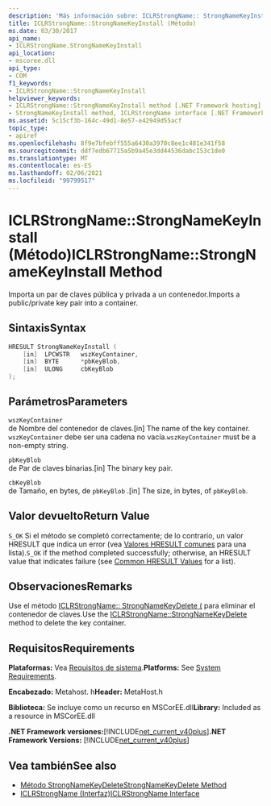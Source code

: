 ```yaml
---
description: 'Más información sobre: ICLRStrongName:: StrongNameKeyInstall ((método)'
title: ICLRStrongName::StrongNameKeyInstall (Método)
ms.date: 03/30/2017
api_name:
- ICLRStrongName.StrongNameKeyInstall
api_location:
- mscoree.dll
api_type:
- COM
f1_keywords:
- ICLRStrongName::StrongNameKeyInstall
helpviewer_keywords:
- ICLRStrongName::StrongNameKeyInstall method [.NET Framework hosting]
- StrongNameKeyInstall method, ICLRStrongName interface [.NET Framework hosting]
ms.assetid: 5c15cf3b-164c-49d1-8e57-e42949d55acf
topic_type:
- apiref
ms.openlocfilehash: 8f9e7bfebff555a6430a3970c8ee1c481e341f58
ms.sourcegitcommit: ddf7edb67715a5b9a45e3dd44536dabc153c1de0
ms.translationtype: MT
ms.contentlocale: es-ES
ms.lasthandoff: 02/06/2021
ms.locfileid: "99799517"
---
```

# <a name="iclrstrongnamestrongnamekeyinstall-method"></a><span data-ttu-id="a55f8-103">ICLRStrongName::StrongNameKeyInstall (Método)</span><span class="sxs-lookup"><span data-stu-id="a55f8-103">ICLRStrongName::StrongNameKeyInstall Method</span></span>

<span data-ttu-id="a55f8-104">Importa un par de claves pública y privada a un contenedor.</span><span class="sxs-lookup"><span data-stu-id="a55f8-104">Imports a public/private key pair into a container.</span></span>  
  
## <a name="syntax"></a><span data-ttu-id="a55f8-105">Sintaxis</span><span class="sxs-lookup"><span data-stu-id="a55f8-105">Syntax</span></span>  
  
```cpp  
HRESULT StrongNameKeyInstall (  
    [in]  LPCWSTR   wszKeyContainer,  
    [in]  BYTE      *pbKeyBlob,  
    [in]  ULONG     cbKeyBlob  
);  
```  
  
## <a name="parameters"></a><span data-ttu-id="a55f8-106">Parámetros</span><span class="sxs-lookup"><span data-stu-id="a55f8-106">Parameters</span></span>  

 `wszKeyContainer`  
 <span data-ttu-id="a55f8-107">de Nombre del contenedor de claves.</span><span class="sxs-lookup"><span data-stu-id="a55f8-107">[in] The name of the key container.</span></span> <span data-ttu-id="a55f8-108">`wszKeyContainer` debe ser una cadena no vacía.</span><span class="sxs-lookup"><span data-stu-id="a55f8-108">`wszKeyContainer` must be a non-empty string.</span></span>  
  
 `pbKeyBlob`  
 <span data-ttu-id="a55f8-109">de Par de claves binarias.</span><span class="sxs-lookup"><span data-stu-id="a55f8-109">[in] The binary key pair.</span></span>  
  
 `cbKeyBlob`  
 <span data-ttu-id="a55f8-110">de Tamaño, en bytes, de `pbKeyBlob` .</span><span class="sxs-lookup"><span data-stu-id="a55f8-110">[in] The size, in bytes, of `pbKeyBlob`.</span></span>  
  
## <a name="return-value"></a><span data-ttu-id="a55f8-111">Valor devuelto</span><span class="sxs-lookup"><span data-stu-id="a55f8-111">Return Value</span></span>  

 <span data-ttu-id="a55f8-112">`S_OK` Si el método se completó correctamente; de lo contrario, un valor HRESULT que indica un error (vea [Valores HRESULT comunes](/windows/win32/seccrypto/common-hresult-values) para una lista).</span><span class="sxs-lookup"><span data-stu-id="a55f8-112">`S_OK` if the method completed successfully; otherwise, an HRESULT value that indicates failure (see [Common HRESULT Values](/windows/win32/seccrypto/common-hresult-values) for a list).</span></span>  
  
## <a name="remarks"></a><span data-ttu-id="a55f8-113">Observaciones</span><span class="sxs-lookup"><span data-stu-id="a55f8-113">Remarks</span></span>  

 <span data-ttu-id="a55f8-114">Use el método [ICLRStrongName:: StrongNameKeyDelete (](iclrstrongname-strongnamekeydelete-method.md) para eliminar el contenedor de claves.</span><span class="sxs-lookup"><span data-stu-id="a55f8-114">Use the [ICLRStrongName::StrongNameKeyDelete](iclrstrongname-strongnamekeydelete-method.md) method to delete the key container.</span></span>  
  
## <a name="requirements"></a><span data-ttu-id="a55f8-115">Requisitos</span><span class="sxs-lookup"><span data-stu-id="a55f8-115">Requirements</span></span>  

 <span data-ttu-id="a55f8-116">**Plataformas:** Vea [Requisitos de sistema](../../get-started/system-requirements.md).</span><span class="sxs-lookup"><span data-stu-id="a55f8-116">**Platforms:** See [System Requirements](../../get-started/system-requirements.md).</span></span>  
  
 <span data-ttu-id="a55f8-117">**Encabezado:** Metahost. h</span><span class="sxs-lookup"><span data-stu-id="a55f8-117">**Header:** MetaHost.h</span></span>  
  
 <span data-ttu-id="a55f8-118">**Biblioteca:** Se incluye como un recurso en MSCorEE.dll</span><span class="sxs-lookup"><span data-stu-id="a55f8-118">**Library:** Included as a resource in MSCorEE.dll</span></span>  
  
 <span data-ttu-id="a55f8-119">**.NET Framework versiones:**[!INCLUDE[net_current_v40plus](../../../../includes/net-current-v40plus-md.md)]</span><span class="sxs-lookup"><span data-stu-id="a55f8-119">**.NET Framework Versions:** [!INCLUDE[net_current_v40plus](../../../../includes/net-current-v40plus-md.md)]</span></span>  
  
## <a name="see-also"></a><span data-ttu-id="a55f8-120">Vea también</span><span class="sxs-lookup"><span data-stu-id="a55f8-120">See also</span></span>

- [<span data-ttu-id="a55f8-121">Método StrongNameKeyDelete</span><span class="sxs-lookup"><span data-stu-id="a55f8-121">StrongNameKeyDelete Method</span></span>](iclrstrongname-strongnamekeydelete-method.md)
- [<span data-ttu-id="a55f8-122">ICLRStrongName (Interfaz)</span><span class="sxs-lookup"><span data-stu-id="a55f8-122">ICLRStrongName Interface</span></span>](iclrstrongname-interface.md)
